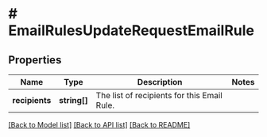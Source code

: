 # # EmailRulesUpdateRequestEmailRule

## Properties

Name | Type | Description | Notes
------------ | ------------- | ------------- | -------------
**recipients** | **string[]** | The list of recipients for this Email Rule. |

[[Back to Model list]](../../README.md#models) [[Back to API list]](../../README.md#endpoints) [[Back to README]](../../README.md)
